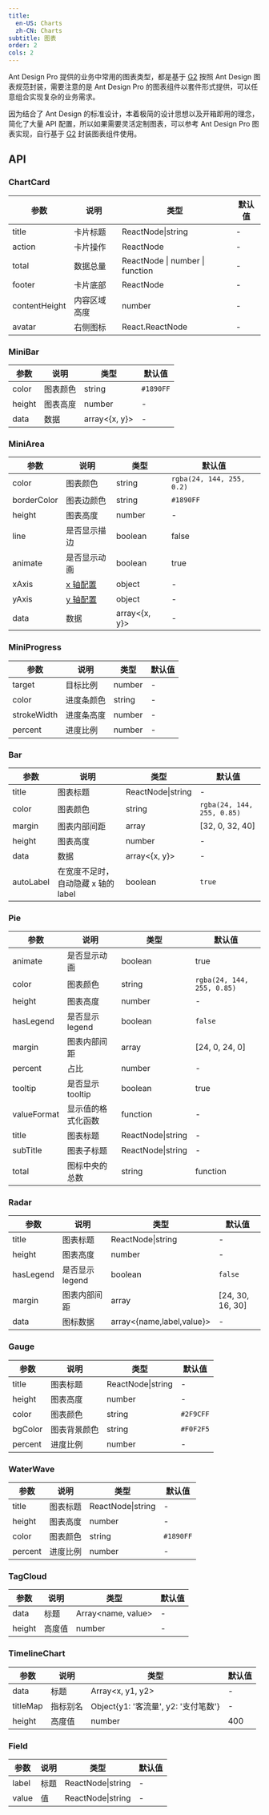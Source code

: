 ```yaml
---
title: 
  en-US: Charts
  zh-CN: Charts
subtitle: 图表
order: 2
cols: 2
---
```


Ant Design Pro 提供的业务中常用的图表类型，都是基于 [G2](https://antv.alipay.com/g2/doc/index.html) 按照 Ant Design 图表规范封装，需要注意的是 Ant Design Pro 的图表组件以套件形式提供，可以任意组合实现复杂的业务需求。

因为结合了 Ant Design 的标准设计，本着极简的设计思想以及开箱即用的理念，简化了大量 API 配置，所以如果需要灵活定制图表，可以参考 Ant Design Pro 图表实现，自行基于 [G2](https://antv.alipay.com/g2/doc/index.html) 封装图表组件使用。

## API

### ChartCard

| 参数          | 说明         | 类型                            | 默认值 |
| ------------- | ------------ | ------------------------------- | ------ |
| title         | 卡片标题     | ReactNode\|string               | -      |
| action        | 卡片操作     | ReactNode                       | -      |
| total         | 数据总量     | ReactNode \| number \| function | -      |
| footer        | 卡片底部     | ReactNode                       | -      |
| contentHeight | 内容区域高度 | number                          | -      |
| avatar        | 右侧图标     | React.ReactNode                 | -      |

### MiniBar

| 参数   | 说明     | 类型          | 默认值    |
| ------ | -------- | ------------- | --------- |
| color  | 图表颜色 | string        | `#1890FF` |
| height | 图表高度 | number        | -         |
| data   | 数据     | array<{x, y}> | -         |

### MiniArea

| 参数        | 说明                                                                | 类型          | 默认值                    |
| ----------- | ------------------------------------------------------------------- | ------------- | ------------------------- |
| color       | 图表颜色                                                            | string        | `rgba(24, 144, 255, 0.2)` |
| borderColor | 图表边颜色                                                          | string        | `#1890FF`                 |
| height      | 图表高度                                                            | number        | -                         |
| line        | 是否显示描边                                                        | boolean       | false                     |
| animate     | 是否显示动画                                                        | boolean       | true                      |
| xAxis       | [x 轴配置](http://antvis.github.io/g2/doc/tutorial/start/axis.html) | object        | -                         |
| yAxis       | [y 轴配置](http://antvis.github.io/g2/doc/tutorial/start/axis.html) | object        | -                         |
| data        | 数据                                                                | array<{x, y}> | -                         |

### MiniProgress

| 参数        | 说明       | 类型   | 默认值 |
| ----------- | ---------- | ------ | ------ |
| target      | 目标比例   | number | -      |
| color       | 进度条颜色 | string | -      |
| strokeWidth | 进度条高度 | number | -      |
| percent     | 进度比例   | number | -      |

### Bar

| 参数      | 说明                                | 类型              | 默认值                     |
| --------- | ----------------------------------- | ----------------- | -------------------------- |
| title     | 图表标题                            | ReactNode\|string | -                          |
| color     | 图表颜色                            | string            | `rgba(24, 144, 255, 0.85)` |
| margin    | 图表内部间距                        | array             | \[32, 0, 32, 40\]          |
| height    | 图表高度                            | number            | -                          |
| data      | 数据                                | array<{x, y}>     | -                          |
| autoLabel | 在宽度不足时，自动隐藏 x 轴的 label | boolean           | `true`                     |

### Pie

| 参数        | 说明               | 类型              | 默认值                     |
| ----------- | ------------------ | ----------------- | -------------------------- |
| animate     | 是否显示动画       | boolean           | true                       |
| color       | 图表颜色           | string            | `rgba(24, 144, 255, 0.85)` |
| height      | 图表高度           | number            | -                          |
| hasLegend   | 是否显示 legend    | boolean           | `false`                    |
| margin      | 图表内部间距       | array             | \[24, 0, 24, 0\]           |
| percent     | 占比               | number            | -                          |
| tooltip     | 是否显示 tooltip   | boolean           | true                       |
| valueFormat | 显示值的格式化函数 | function          | -                          |
| title       | 图表标题           | ReactNode\|string | -                          |
| subTitle    | 图表子标题         | ReactNode\|string | -                          |
| total       | 图标中央的总数     | string            | function                   | - |

### Radar

| 参数      | 说明            | 类型                      | 默认值             |
| --------- | --------------- | ------------------------- | ------------------ |
| title     | 图表标题        | ReactNode\|string         | -                  |
| height    | 图表高度        | number                    | -                  |
| hasLegend | 是否显示 legend | boolean                   | `false`            |
| margin    | 图表内部间距    | array                     | \[24, 30, 16, 30\] |
| data      | 图标数据        | array<{name,label,value}> | -                  |

### Gauge

| 参数    | 说明         | 类型              | 默认值    |
| ------- | ------------ | ----------------- | --------- |
| title   | 图表标题     | ReactNode\|string | -         |
| height  | 图表高度     | number            | -         |
| color   | 图表颜色     | string            | `#2F9CFF` |
| bgColor | 图表背景颜色 | string            | `#F0F2F5` |
| percent | 进度比例     | number            | -         |

### WaterWave

| 参数    | 说明     | 类型              | 默认值    |
| ------- | -------- | ----------------- | --------- |
| title   | 图表标题 | ReactNode\|string | -         |
| height  | 图表高度 | number            | -         |
| color   | 图表颜色 | string            | `#1890FF` |
| percent | 进度比例 | number            | -         |

### TagCloud

| 参数   | 说明   | 类型                | 默认值 |
| ------ | ------ | ------------------- | ------ |
| data   | 标题   | Array<name, value\> | -      |
| height | 高度值 | number              | -      |

### TimelineChart

| 参数     | 说明     | 类型                                 | 默认值 |
| -------- | -------- | ------------------------------------ | ------ |
| data     | 标题     | Array<x, y1, y2\>                    | -      |
| titleMap | 指标别名 | Object{y1: '客流量', y2: '支付笔数'} | -      |
| height   | 高度值   | number                               | 400    |

### Field

| 参数  | 说明 | 类型              | 默认值 |
| ----- | ---- | ----------------- | ------ |
| label | 标题 | ReactNode\|string | -      |
| value | 值   | ReactNode\|string | -      |
